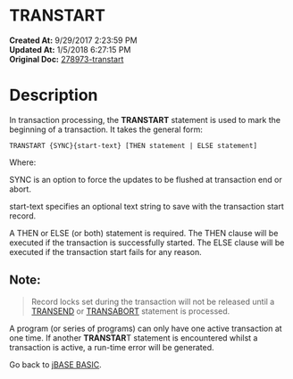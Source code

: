 # TRANSTART

**Created At:** 9/29/2017 2:23:59 PM  
**Updated At:** 1/5/2018 6:27:15 PM  
**Original Doc:** [278973-transtart](https://docs.jbase.com/36868-jbase-basic/278973-transtart)  


# Description

In transaction processing, the **TRANSTART** statement is used to mark the beginning of a transaction. It takes the general form:

```
TRANSTART {SYNC}{start-text} [THEN statement | ELSE statement]
```

Where:

SYNC is an option to force the updates to be flushed at transaction end or abort.

start-text specifies an optional text string to save with the transaction start record.

A THEN or ELSE (or both) statement is required. The THEN clause will be executed if the transaction is successfully started. The ELSE clause will be executed if the transaction start fails for any reason.

## Note: 


> Record locks set during the transaction will not be released until a [TRANSEND](278974-transend) or [TRANSABORT](278971-transabort) statement is processed.


A program (or series of programs) can only have one active transaction at one time. If another **TRANSTAR**T statement is encountered whilst a transaction is active, a run-time error will be generated.



Go back to [jBASE BASIC](263498-jbase-basic).
